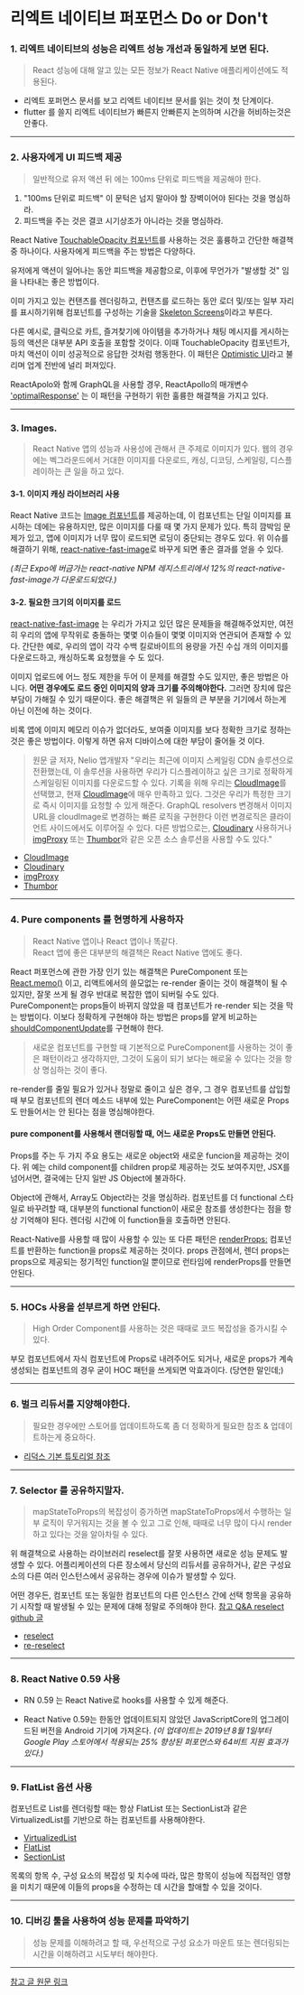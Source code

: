 # 리엑트 네이티브 퍼포먼스 Do or Don't
<Author name='Wabi'/>

### 1. 리엑트 네이티브의 성능은 리엑트 성능 개선과 동일하게 보면 된다.

> React 성능에 대해 알고 있는 모든 정보가 React Native 애플리케이션에도 적용된다.

- 리엑트 포퍼먼스 문서를 보고 리엑트 네이티브 문서를 읽는 것이 첫 단계이다.
- flutter 를 쓸지 리엑트 네이티브가 빠른지 안빠른지 논의하며 시간을 허비하는것은 안좋다.

---

### 2. 사용자에게 UI 피드백 제공

> 일반적으로 유저 액션 뒤 에는 100ms 단위로 피드백을 제공해야 한다.

1. "100ms 단위로 피드백" 이 문턱은 넘지 말아야 할 장벽이어야 된다는 것을 명심하라.
2. 피드백을 주는 것은 결코 시기상조가 아니라는 것을 명심하라.

React Native [TouchableOpacity 컴포넌트](https://facebook.github.io/react-native/docs/touchableopacity)를 사용하는 것은 훌륭하고 간단한 해결책 중 하나이다.
사용자에게 피드백을 주는 방법은 다양하다.

유저에게 액션이 일어나는 동안 피드백을 제공함으로, 이후에 무언가가 "발생할 것" 임을
나타내는 좋은 방법이다.

이미 가지고 있는 컨탠츠를 렌더링하고, 컨탠츠를 로드하는 동안 로더 및/또는 일부 자리를 표시하기위해 컴포넌트를 구성하는 기술을
[Skeleton Screens](https://uxdesign.cc/what-you-should-know-about-skeleton-screens-a820c45a571a)이라고 부른다.

다른 예시로, 클릭으로 카트, 즐겨찾기에 아이템을 추가하거나 채팅 메시지를 게시하는 등의 액션은
대부분 API 호출을 포함할 것이다. 이때 TouchableOpacity 컴포넌트가, 마치 액션이 이미 성공적으로 응답한 것처럼 행동한다.
이 패턴은 [Optimistic UI](https://uxplanet.org/optimistic-1000-34d9eefe4c05)라고 불리며 업계 전반에 널리 퍼져있다.

ReactApolo와 함께 GraphQL을 사용할 경우,
ReactApollo의 매개변수 ['optimalResponse'](https://www.apollographql.com/docs/react/features/optimistic-ui/) 는 이 패턴을 구현하기 위한 훌륭한 해결책을 가지고 있다.

---

### 3. Images.

> React Native 앱의 성능과 사용성에 관해서 큰 주제로 이미지가 있다.
웹의 경우에는 벡그라운드에서 거대한 이미지를 다운로드, 캐싱, 디코딩, 스케일링, 디스플레이하는 큰 일을 하고 있다.

#### 3-1. 이미지 캐싱 라이브러리 사용

React Native 코드는 [Image 컴포넌트](https://facebook.github.io/react-native/docs/image)를 제공하는데, 이 컴포넌트는 단일 이미지를 표시하는 데에는 유용하지만, 많은 이미지를 다룰 때 몇 가지 문제가 있다.
특히 깜박임 문제가 있고, 앱에 이미지가 너무 많이 로드되면 로딩이 중단되는 경우도 있다.
위 이슈를 해결하기 위해, [react-native-fast-image](https://github.com/DylanVann/react-native-fast-image)로 바꾸게 되면 좋은 결과를 얻을 수 있다.

*(최근 Expo에 버금가는 react-native NPM 레지스트리에서
12%의 react-native-fast-image가 다운로드되었다.)*


#### 3-2. 필요한 크기의 이미지를 로드

[react-native-fast-image](https://github.com/DylanVann/react-native-fast-image) 는 우리가 가지고 있던 많은 문제들을 해결해주었지만, 여전히 우리의 앱에 무작위로 충돌하는 몇몇 이슈들이 몇몇 이미지와 연관되어 존재할 수 있다.
간단한 예로, 우리의 앱이 각각 수백 킬로바이트의 용량을 가진 수십 개의 이미지를 다운로드하고, 캐싱하도록 요청했을 수 도 있다.

이미지 업로드에 어느 정도 제한을 두어 이 문제를 해결할 수도 있지만, 좋은 방법은 아니다.
**어떤 경우에도 로드 중인 이미지의 양과 크기를 주의해야한다.**
그러면 장치에 많은 부담이 가해질 수 있기 때문이다.
좋은 해결책은 위 일들의 큰 부분을 기기에서 하는게 아닌 이전에 하는 것이다.

비록 앱에 이미지 메모리 이슈가 없더라도, 보여줄 이미지를 보다 정확한 크기로 정하는 것은
좋은 방법이다. 이렇게 하면 유저 디바이스에 대한 부담이 줄어들 것 이다.

> 원문 글 저자, Nelio 앱개발자 "우리는 최근에 이미지 스케일링 CDN 솔루션으로 전환했는데,
이 솔루션을 사용하면 우리가 디스플레이하고 싶은 크기로 정확하게 스케일링된 이미지를 다운로드할 수 있다.
기록을 위해 우리는 [CloudImage](https://www.cloudimage.io/en/home)를 선택했고, 현재 [CloudImage](https://www.cloudimage.io/en/home)에 매우 만족하고 있다.
그것은 우리가 특정한 크기로 즉시 이미지를 요청할 수 있게 해준다.
GraphQL resolvers 변경해서 이미지 URL을 cloudImage로 변경하는 빠른 로직을 구현한다
이런 변경로직은 클라이언트 사이드에서도 이루어질 수 있다. 다른 방법으로는,
[Cloudinary](https://cloudinary.com/) 사용하거나 [imgProxy](https://github.com/imgproxy/imgproxy) 또는 [Thumbor](https://github.com/thumbor/thumbor)와 같은 오픈 소스 솔루션을 사용할 수도 있다."

- [CloudImage](https://www.cloudimage.io/en/home)
- [Cloudinary](https://cloudinary.com/)
- [imgProxy](https://github.com/imgproxy/imgproxy)
- [Thumbor](https://github.com/thumbor/thumbor)

---

### 4. Pure components 를 현명하게 사용하자

> React Native 앱이나 React 앱이나 똑같다.
<br/>React 앱에 좋은 대부분의 해결책은 React Native 앱에도 좋다.

React 퍼포먼스에 관한 가장 인기 있는 해결책은 PureComponent
또는 [React.memo()](https://reactjs.org/docs/react-api.html#reactmemo) 이고, 리액트에서의 쓸모없는 re-render 줄이는 것이 해결책이 될 수 있지만, 잘못 쓰게 될 경우 반대로 복잡한 앱이 되버릴 수도 있다.
<br/>PureComponent는 props들이 바뀌지 않았을 때 컴포넌트가 re-render 되는 것을
막는 방법이다. 이보다 정확하게 구현해야 하는 방법은 props를 얕게 비교하는
[shouldComponentUpdate](https://reactjs.org/docs/react-component.html#shouldcomponentupdate)를 구현해야 한다.

> 새로운 컴포넌트를 구현할 때 기본적으로 PureComponent를 사용하는 것이 좋은 패턴이라고 생각하지만, 그것이 도움이 되기 보다는 해로울 수 있다는 것을 항상 명심하는 것이 좋다.

re-render를 줄일 필요가 있거나 정말로 줄이고 싶은 경우,
그 경우 컴포넌트를 삽입할 때 부모 컴포넌트의 렌더 메소드 내부에 있는 PureComponent는
어떤 새로운 Props도 만들어서는 안 된다는 점을 명심해야한다.

#### pure component를 사용해서 랜더링할 때, 어느 새로운 Props도 만들면 안된다.

Props를 주는 두 가지 주요 용도는 새로운 object와 새로운 funcion을 제공하는 것이다.
위 예는 child component를 children prop로 제공하는 것도 보여주지만,
JSX를 넘어서면, 결국에는 단지 일반 JS Object에 불과하다.

Object에 관해서, Array도 Object라는 것을 명심하라.
컴포넌트를 더 functional 스타일로 바꾸려할 때, 
대부분의 functional function이 새로운 참조를 생성한다는 점을 항상 기억해야 된다.
렌더링 시간에 이 function들을 호출하면 안된다.

React-Native를 사용할 때 많이 사용할 수 있는 또 다른 패턴은
[renderProps:](https://reactjs.org/docs/render-props.html) 컴포넌트를 반환하는 function을 props로 제공하는 것이다.
props 관점에서, 렌더 props는 props으로 제공되는 정기적인 function일 뿐이므로 런타임에 renderProps를 만들면 안된다.

---

### 5. HOCs 사용을 섣부르게 하면 안된다.

> High Order Component를 사용하는 것은 때때로 코드 복잡성을 증가시킬 수 있다.

부모 컴포넌트에서 자식 컴포넌트에 Props로 내려주어도 되거나, 새로운 props가 계속 생성되는
컴포넌트의 경우 굳이 HOC 패턴을 쓰게되면 악효과이다. (당연한 말인데;)

---

### 6. 벌크 리듀서를 지양해야한다.

> 필요한 경우에만 스토어를 업데이트하도록 좀 더 정확하게 필요한 참조 & 업데이트하는게 중요하다.

- [리덕스 기본 튜토리얼 참조](https://redux.js.org/basics/reducers#designing-the-state-shape)

---

### 7. Selector 를 공유하지말자.

> mapStateToProps의 복잡성이 증가하면 mapStateToProps에서 수행하는 일부 로직이 무거워지는 것을 볼 수 있고 그로 인해, 때때로 너무 많이 다시 render하고 있다는 것을 알아차릴 수 있다.

위 해결책으로 사용하는 라이브러리 reselect를 잘못 사용하면 새로운 성능 문제도 발생할 수 있다.
어플리케이션의 다른 장소에서 당신의 리듀서를 공유하거나, 같은 구성요소의 다른 여러 인스턴스에서 공유하는 경우에 이슈가 발생할 수 있다.

어떤 경우든, 컴포넌트 또는 동일한 컴포넌트의 다른 인스턴스 간에
선택 항목을 공유하기 시작할 때 발생될 수 있는 문제에 대해 정말로 주의해야 한다.
[참고 Q&A reselect github 글](https://github.com/reduxjs/reselect#q-can-i-share-a-selector-across-multiple-component-instances)

- [reselect](https://github.com/reduxjs/reselect)
- [re-reselect](https://github.com/toomuchdesign/re-reselect)

---

### 8. React Native 0.59 사용

- RN 0.59 는 React Native로 hooks를 사용할 수 있게 해준다.

- React Native 0.59는 한동안 업데이트되지 않았던 JavaScriptCore의 업그레이드된 버전을 Android 기기에 가져온다. *(이 업데이트는 2019년 8월 1일부터 Google Play 스토어에서
적용되는 25% 향상된 퍼포먼스와 64비트 지원 효과가 있다.)*

---

### 9. FlatList 옵션 사용

컴포넌트로 List를 렌더링할 때는 항상 FlatList 또는 SectionList과 같은 VirtualizedList를 기반으로 하는 컴포넌트를 사용해야한다.

- [VirtualizedList](https://facebook.github.io/react-native/docs/virtualizedlist)
- [FlatList](https://facebook.github.io/react-native/docs/flatlist)
- [SectionList](https://facebook.github.io/react-native/docs/sectionlist)

목록의 항목 수, 구성 요소의 복잡성 및 치수에 따라,
많은 항목이 성능에 직접적인 영향을 미치기 때문에 이들의 props을
수정하는 데 시간을 할애할 수 있을 것이다.

---

### 10. 디버깅 툴을 사용하여 성능 문제를 파악하기

> 성능 문제를 이해하려고 할 때, 우선적으로 구성 요소가 마운트 또는 렌더링되는 시간을 이해하려고 시도부터 해야한다.

---

[참고 글 원문 링크](https://hackernoon.com/react-native-performance-do-and-dont-1198e97b730a)